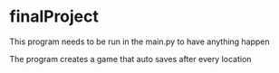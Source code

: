 # finalProject
This program needs to be run in the main.py to have anything happen

The program creates a game that auto saves after every location